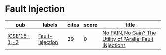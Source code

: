 # Fault Injection

|pub|labels|cites|score|title|
|---|------|-----|-----|-----|
|[ICSE'15-1](https://dblp.org/db/conf/icse/icse2015-1.html),[-2](ICSE'15)|[Fault-Injection](Fault-Injection.md)|29|0|[No PAIN, No Gain? The Utility of PArallel Fault INjections](https://scholar.google.com/scholar?q=No+PAIN%2C+No+Gain%3F+The+Utility+of+PArallel+Fault+INjections)|
